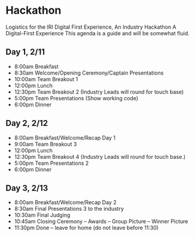 # Hackathon
Logistics for the IRI Digital First Experience, An Industry Hackathon
A Digital-First Experience
This agenda is a guide and will be somewhat fluid. 

## Day 1, 2/11
- 8:00am	Breakfast
- 8:30am	Welcome/Opening Ceremony/Captain Presentations
- 10:00am	Team Breakout 1
- 12:00pm	Lunch
- 12:30pm	Team Breakout 2 (Industry Leads will round for touch base)
- 5:00pm	Team Presentations (Show working code)
- 6:00pm	Dinner


## Day 2, 2/12
- 8:00am	Breakfast/Welcome/Recap Day 1
- 9:00am	Team Breakout 3
- 12:00pm	Lunch
- 12:30pm	Team Breakout 4 (Industry Leads will round for touch base.)
- 5:00pm	Team Presentations 2
- 6:00pm	Dinner


## Day 3, 2/13
- 8:00am	Breakfast/Welcome/Recap Day 2
- 8:30am	Final Presentations 3 to the industry
- 10:30am	Final Judging
- 10:45am	Closing Ceremony – Awards – Group Picture – Winner Picture
- 11:30pm	Done – leave for home (do not leave before 11:30)


